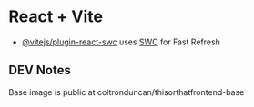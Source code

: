 # React + Vite

- [@vitejs/plugin-react-swc](https://github.com/vitejs/vite-plugin-react-swc) uses [SWC](https://swc.rs/) for Fast Refresh

DEV Notes
---------
Base image is public at coltronduncan/thisorthatfrontend-base

